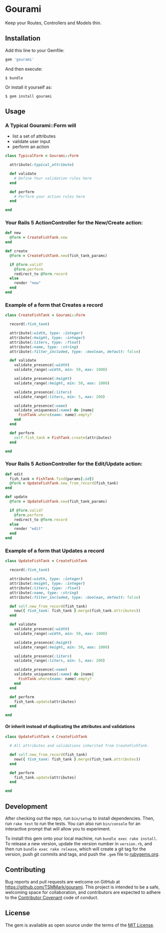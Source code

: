 # Gourami

Keep your Routes, Controllers and Models thin.

## Installation

Add this line to your Gemfile:

```ruby
gem 'gourami'
```

And then execute:

    $ bundle

Or install it yourself as:

    $ gem install gourami

## Usage

### A Typical Gourami::Form will

 - list a set of attributes
 - validate user input
 - perform an action

```ruby
class TypicalForm < Gourami::Form

  attribute(:typical_attribute)

  def validate
    # Define Your validation rules here
  end

  def perform
    # Perform your action rules here
  end

end
```

### Your Rails 5 ActionController for the New/Create action:

```ruby
def new
  @form = CreateFishTank.new
end

def create
  @form = CreateFishTank.new(fish_tank_params)

  if @form.valid?
    @form.perform
    redirect_to @form.record
  else
    render "new"
  end
end
```

### Example of a form that Creates a record

```ruby
class CreateFishTank < Gourami::Form

  record(:fish_tank)

  attribute(:width, type: :integer)
  attribute(:height, type: :integer)
  attribute(:liters, type: :float)
  attribute(:name, type: :string)
  attribute(:filter_included, type: :boolean, default: false)

  def validate
    validate_presence(:width)
    validate_range(:width, min: 50, max: 1000)

    validate_presence(:height)
    validate_range(:height, min: 50, max: 1000)

    validate_presence(:liters)
    validate_range(:liters, min: 5, max: 200)

    validate_presence(:name)
    validate_uniqueness(:name) do |name|
      FishTank.where(name: name).empty?
    end
  end

  def perform
    self.fish_tank = FishTank.create(attributes)
  end

end
```

### Your Rails 5 ActionController for the Edit/Update action:

```ruby
def edit
  fish_tank = FishTank.find(params[:id])
  @form = UpdateFishTank.new_from_record(fish_tank)
end

def update
  @form = UpdateFishTank.new(fish_tank_params)

  if @form.valid?
    @form.perform
    redirect_to @form.record
  else
    render "edit"
  end
end
```

### Example of a form that Updates a record

```ruby
class UpdateFishTank < CreateFishTank

  record(:fish_tank)

  attribute(:width, type: :integer)
  attribute(:height, type: :integer)
  attribute(:liters, type: :float)
  attribute(:name, type: :string)
  attribute(:filter_included, type: :boolean, default: false)

  def self.new_from_record(fish_tank)
    new({ fish_tank: fish_tank }.merge(fish_tank.attributes))
  end

  def validate
    validate_presence(:width)
    validate_range(:width, min: 50, max: 1000)

    validate_presence(:height)
    validate_range(:height, min: 50, max: 1000)

    validate_presence(:liters)
    validate_range(:liters, min: 5, max: 200)

    validate_presence(:name)
    validate_uniqueness(:name) do |name|
      FishTank.where(name: name).empty?
    end
  end

  def perform
    fish_tank.update(attributes)
  end

end
```

#### Or inherit instead of duplicating the attributes and validations

```ruby
class UpdateFishTank < CreateFishTank

  # All attributes and validations inherited from CreateFishTank.

  def self.new_from_record(fish_tank)
    new({ fish_tank: fish_tank }.merge(fish_tank.attributes))
  end

  def perform
    fish_tank.update(attributes)
  end

end
```

## Development

After checking out the repo, run `bin/setup` to install dependencies. Then, run `rake test` to run the tests. You can also run `bin/console` for an interactive prompt that will allow you to experiment.

To install this gem onto your local machine, run `bundle exec rake install`. To release a new version, update the version number in `version.rb`, and then run `bundle exec rake release`, which will create a git tag for the version, push git commits and tags, and push the `.gem` file to [rubygems.org](https://rubygems.org).

## Contributing

Bug reports and pull requests are welcome on GitHub at https://github.com/TSMMark/gourami. This project is intended to be a safe, welcoming space for collaboration, and contributors are expected to adhere to the [Contributor Covenant](http://contributor-covenant.org) code of conduct.

## License

The gem is available as open source under the terms of the [MIT License](http://opensource.org/licenses/MIT).
